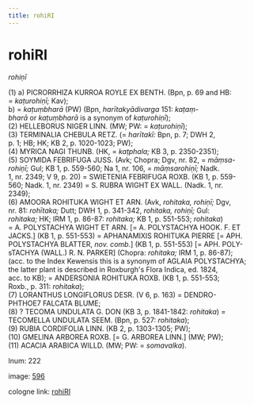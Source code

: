 ```yaml
---
title: rohiRI
---
```


# rohiRI

<i>rohiṇī</i>  <div n="P" />(1) a) <bot>PICRORRHIZA KURROA ROYLE EX BENTH.</bot> (Bpn, p. 69 and HB: <div n="lb" />= <i>kaṭurohiṇī;</i> Kav); <div n="lb" />b) = <i>kaṭuṃbharā</i> (PW) (Bpn, <i>harītakyādivarga</i> 151: <i>kaṭaṃ-</i> <div n="lb" /><i>bharā</i> or <i>kaṭuṃbharā</i> is a synonym of <i>kaṭurohiṇī</i>); <div n="P" />(2) <bot>HELLEBORUS NIGER LINN.</bot> (MW; PW: = <i>kaṭurohiṇī</i>); <div n="P" />(3) <bot>TERMINALIA CHEBULA RETZ.</bot> (= <i>harītakī:</i> Bpn, p. 7; DWH 2, <div n="lb" />p. 1; HB; HK; KB 2, p. 1020-1023; PW); <div n="P" />(4) <bot>MYRICA NAGI THUNB.</bot> (HK, = <i>kaṭphala;</i> KB 3, p. 2350-2351); <div n="P" />(5) <bot>SOYMIDA FEBRIFUGA JUSS.</bot> (Avk; Chopra; Dgv, nr. 82, = <i>māṃsa-</i> <div n="lb" /><i>rohiṇī;</i> Gul; KB 1, p. 559-560; Na 1, nr. 106, = <i>māṃsarohiṇī;</i> Nadk. <div n="lb" />1, nr. 2349; V 9, p. 20) = <bot>SWIETENIA FEBRIFUGA ROXB.</bot> (KB 1, p. 559- <div n="lb" />560; Nadk. 1, nr. 2349) = <bot>S. RUBRA WIGHT EX WALL.</bot> (Nadk. 1, nr. <div n="lb" />2349); <div n="P" />(6) <bot>AMOORA ROHITUKA WIGHT ET ARN.</bot> (Avk, <i>rohitaka, rohiṇī;</i> Dgv, <div n="lb" />nr. 81: <i>rohītaka;</i> Dutt; DWH 1, p. 341-342, <i>rohitaka, rohiṇī;</i> Gul: <div n="lb" /><i>rohitaka;</i> HK; IRM 1, p. 86-87: <i>rohitaka;</i> KB 1, p. 551-553; <i>rohitaka</i>) <div n="lb" />= <bot>A. POLYSTACHYA WIGHT ET ARN.</bot> [= <bot>A. POLYSTACHYA HOOK. F. ET <div n="lb" />JACKS.</bot>] (KB 1, p. 551-553) = <bot>APHANAMIXIS ROHITUKA PIERRE</bot> [= <bot>APH. <div n="lb" />POLYSTACHYA BLATTER</bot>, <i>nov. comb.</i>] (KB 1, p. 551-553) [= <bot>APH. POLY</bot>- <div n="lb" />s<bot>TACHYA (WALL.) R. N. PARKER</bot>] (Chopra: <i>rohitaka;</i> IRM 1, p. 86-87); <div n="lb" />(acc. to the Index Kewensis this is a synonym of <bot>AGLAIA POLYSTACHYA</bot>; <div n="lb" />the latter plant is described in Roxburgh's Flora Indica, ed. 1824, <div n="lb" />acc. to KB); = <bot>ANDERSONIA ROHITUKA ROXB.</bot> (KB 1, p. 551-553; <div n="lb" />Roxb., p. 311: <i>rohitaka</i>); <div n="P" />(7) <bot>LORANTHUS LONGIFLORUS DESR.</bot> (V 6, p. 163) = <bot>DENDRO- <div n="lb" />PHTHOE</bot>7 <bot>FALCATA BLUME</bot>; <div n="P" />(8) ? <bot>TECOMA UNDULATA G. DON</bot> (KB 3, p. 1841-1842: <i>rohitaka</i>) = <div n="lb" /><bot>TECOMELLA UNDULATA SEEM.</bot> (Bpn, p. 527: <i>rohitaka</i>); <div n="P" />(9) <bot>RUBIA CORDIFOLIA LINN.</bot> (KB 2, p. 1303-1305; PW); <div n="P" />(10) <bot>GMELINA ARBOREA ROXB.</bot> [= <bot>G. ARBOREA LINN.</bot>] (MW; PW); <div n="P" />(11) <bot>ACACIA ARABICA WILLD.</bot> (MW; PW: = <i>somavalka</i>).

lnum: 222

image: [596](https://www.sanskrit-lexicon.uni-koeln.de/scans/csl-apidev/servepdf.php?dict=snp&page=596)

cologne link: [rohiRI](https://sanskrit-lexicon.uni-koeln.de/scans/csl-apidev/getword.php?dict=snp&key=rohiRI)

